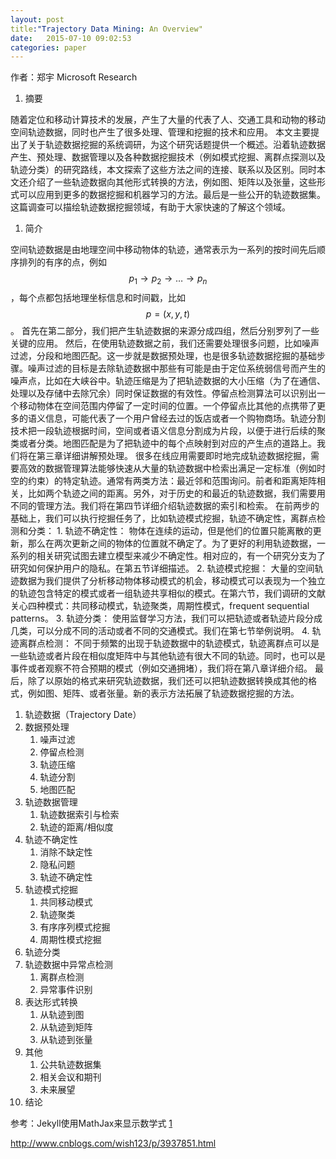 ```yaml
---
layout: post
title:"Trajectory Data Mining: An Overview"
date:   2015-07-10 09:02:53
categories: paper
---
```


作者：郑宇 Microsoft Research


 1. 摘要

 随着定位和移动计算技术的发展，产生了大量的代表了人、交通工具和动物的移动空间轨迹数据，同时也产生了很多处理、管理和挖掘的技术和应用。
 本文主要提出了关于轨迹数据挖掘的系统调研，为这个研究话题提供一个概述。沿着轨迹数据产生、预处理、数据管理以及各种数据挖掘技术（例如模式挖掘、离群点探测以及轨迹分类）的研究路线，本文探索了这些方法之间的连接、联系以及区别。同时本文还介绍了一些轨迹数据向其他形式转换的方法，例如图、矩阵以及张量，这些形式可以应用到更多的数据挖掘和机器学习的方法。最后是一些公开的轨迹数据集。这篇调查可以描绘轨迹数据挖掘领域，有助于大家快速的了解这个领域。

 1. 简介

 空间轨迹数据是由地理空间中移动物体的轨迹，通常表示为一系列的按时间先后顺序排列的有序的点，例如$$p_1\rightarrow p_2\rightarrow …\rightarrow p_n$$，每个点都包括地理坐标信息和时间戳，比如$$p=(x,y,t)$$。
 首先在第二部分，我们把产生轨迹数据的来源分成四组，然后分别罗列了一些关键的应用。
然后，在使用轨迹数据之前，我们还需要处理很多问题，比如噪声过滤，分段和地图匹配。这一步就是数据预处理，也是很多轨迹数据挖掘的基础步骤。噪声过滤的目标是去除轨迹数据中那些有可能是由于定位系统弱信号而产生的噪声点，比如在大峡谷中。轨迹压缩是为了把轨迹数据的大小压缩（为了在通信、处理以及存储中去除冗余）同时保证数据的有效性。停留点检测算法可以识别出一个移动物体在空间范围内停留了一定时间的位置。一个停留点比其他的点携带了更多的语义信息，可能代表了一个用户曾经去过的饭店或者一个购物商场。轨迹分割技术把一段轨迹根据时间，空间或者语义信息分割成为片段，以便于进行后续的聚类或者分类。地图匹配是为了把轨迹中的每个点映射到对应的产生点的道路上。我们将在第三章详细讲解预处理。
很多在线应用需要即时地完成轨迹数据挖掘，需要高效的数据管理算法能够快速从大量的轨迹数据中检索出满足一定标准（例如时空的约束）的特定轨迹。通常有两类方法：最近邻和范围询问。前者和距离矩阵相关，比如两个轨迹之间的距离。另外，对于历史的和最近的轨迹数据，我们需要用不同的管理方法。我们将在第四节详细介绍轨迹数据的索引和检索。
在前两步的基础上，我们可以执行挖掘任务了，比如轨迹模式挖掘，轨迹不确定性，离群点检测和分类：
	1. 轨迹不确定性：
	物体在连续的运动，但是他们的位置只能离散的更新，那么在两次更新之间的物体的位置就不确定了。为了更好的利用轨迹数据，一系列的相关研究试图去建立模型来减少不确定性。相对应的，有一个研究分支为了研究如何保护用户的隐私。在第五节详细描述。
	2. 轨迹模式挖掘：
	大量的空间轨迹数据为我们提供了分析移动物体移动模式的机会，移动模式可以表现为一个独立的轨迹包含特定的模式或者一组轨迹共享相似的模式。在第六节，我们调研的文献关心四种模式：共同移动模式，轨迹聚类，周期性模式，frequent sequential patterns。
	3. 轨迹分类：
	使用监督学习方法，我们可以把轨迹或者轨迹片段分成几类，可以分成不同的活动或者不同的交通模式。我们在第七节举例说明。
	4. 轨迹离群点检测：
	不同于频繁的出现于轨迹数据中的轨迹模式，轨迹离群点可以是一些轨迹或者片段在相似度矩阵中与其他轨迹有很大不同的轨迹。同时，也可以是事件或者观察不符合预期的模式（例如交通拥堵），我们将在第八章详细介绍。
	最后，除了以原始的格式来研究轨迹数据，我们还可以把轨迹数据转换成其他的格式，例如图、矩阵、或者张量。新的表示方法拓展了轨迹数据挖掘的方法。
 1. 轨迹数据（Trajectory Date）
 1. 数据预处理
	 1. 噪声过滤
	 1. 停留点检测
	 1. 轨迹压缩
	 1. 轨迹分割
	 1. 地图匹配
 1. 轨迹数据管理
	 1. 轨迹数据索引与检索
	 1. 轨迹的距离/相似度
 1. 轨迹不确定性
	 1. 消除不缺定性
	 1. 隐私问题
	 1. 轨迹不确定性
 1. 轨迹模式挖掘
	 1. 共同移动模式
	 1. 轨迹聚类
	 1. 有序序列模式挖掘
	 1. 周期性模式挖掘
 1. 轨迹分类
 1. 轨迹数据中异常点检测
	 1. 离群点检测
	 1. 异常事件识别
 1. 表达形式转换
	 1. 从轨迹到图
	 1. 从轨迹到矩阵
	 1. 从轨迹到张量
 1. 其他
	 1. 公共轨迹数据集
	 1. 相关会议和期刊
	 1. 未来展望
 1. 结论


参考：Jekyll使用MathJax来显示数学式 [1]

[1]: http://www.cyukang.com/2013/03/03/try-mathjax.html "Jekyll使用MathJax来显示数学式"
http://www.cnblogs.com/wish123/p/3937851.html


